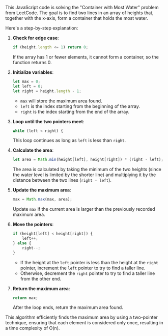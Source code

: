 This JavaScript code is solving the "Container with Most Water" problem from LeetCode. The goal is to find two lines in an array of heights that, together with the x-axis, form a container that holds the most water.

Here's a step-by-step explanation:

1. **Check for edge case**:
   ```javascript
   if (height.length <= 1) return 0;
   ```
   If the array has 1 or fewer elements, it cannot form a container, so the function returns 0.

2. **Initialize variables**:
   ```javascript
   let max = 0;
   let left = 0;
   let right = height.length - 1;
   ```
   - `max` will store the maximum area found.
   - `left` is the index starting from the beginning of the array.
   - `right` is the index starting from the end of the array.

3. **Loop until the two pointers meet**:
   ```javascript
   while (left < right) {
   ```
   This loop continues as long as `left` is less than `right`.

4. **Calculate the area**:
   ```javascript
   let area = Math.min(height[left], height[right]) * (right - left);
   ```
   The area is calculated by taking the minimum of the two heights (since the water level is limited by the shorter line) and multiplying it by the distance between the two lines (`right - left`).

5. **Update the maximum area**:
   ```javascript
   max = Math.max(max, area);
   ```
   Update `max` if the current area is larger than the previously recorded maximum area.

6. **Move the pointers**:
   ```javascript
   if (height[left] < height[right]) {
       left++;
   } else {
       right--;
   }
   ```
   - If the height at the `left` pointer is less than the height at the `right` pointer, increment the `left` pointer to try to find a taller line.
   - Otherwise, decrement the `right` pointer to try to find a taller line from the other end.

7. **Return the maximum area**:
   ```javascript
   return max;
   ```
   After the loop ends, return the maximum area found.

This algorithm efficiently finds the maximum area by using a two-pointer technique, ensuring that each element is considered only once, resulting in a time complexity of O(n). 
